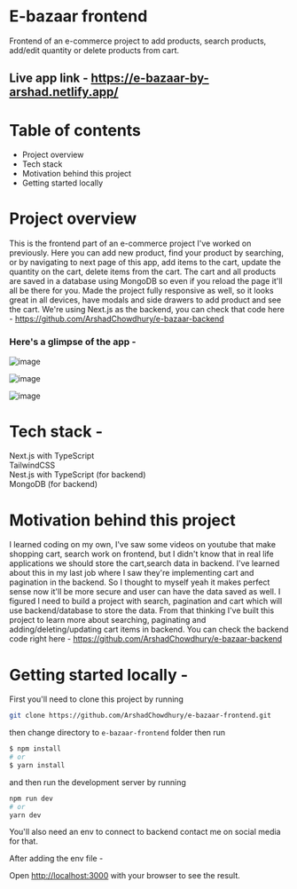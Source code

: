 
# E-bazaar frontend

Frontend of an e-commerce project to add products, search products, add/edit quantity or delete products from cart.

## Live app link - https://e-bazaar-by-arshad.netlify.app/

# Table of contents

- Project overview
- Tech stack
- Motivation behind this project
- Getting started locally

# Project overview

This is the frontend part of an e-commerce project I've worked on previously. Here you can add new product, find your product by searching, or by navigating to next page of this app, add items to the cart, update the quantity on the cart, delete items from the cart.
The cart and all products are saved in a database using MongoDB so even if you reload the page it'll all be there for you. Made the project fully responsive as well, so it looks great in all devices, have modals and side drawers to add product and see the cart. We're using Next.js as the backend, you can check that code here - https://github.com/ArshadChowdhury/e-bazaar-backend

### Here's a glimpse of the app -

![image](https://github.com/ArshadChowdhury/e-bazaar-frontend/assets/86738490/d356b8ca-0190-47fd-badd-15b4927ee7cd)

![image](https://github.com/ArshadChowdhury/e-bazaar-frontend/assets/86738490/1563c571-26e9-4351-bf45-2dc33e04eeb9)

![image](https://github.com/ArshadChowdhury/e-bazaar-frontend/assets/86738490/6403112c-b39f-4cbc-b0eb-cb30d375cfde)

# Tech stack - 

Next.js with TypeScript <br>
TailwindCSS <br>
Nest.js with TypeScript (for backend) <br>
MongoDB (for backend) <br>

# Motivation behind this project

I learned coding on my own, I've saw some videos on youtube that make shopping cart, search work on frontend, but I didn't know that in real life applications we should store the cart,search data in backend. I've learned about this in my last job where I saw they're implementing cart and pagination in the backend. So I thought to myself yeah it makes perfect sense now it'll be more secure and user can have the data saved as well. I figured I need to build a project with search, pagination and cart which will use backend/database to store the data. From that thinking I've built this project to learn more about searching, paginating and adding/deleting/updating cart items in backend. You can check the backend code right here - https://github.com/ArshadChowdhury/e-bazaar-backend

# Getting started locally - 

First you'll need to clone this project by running

```bash
git clone https://github.com/ArshadChowdhury/e-bazaar-frontend.git
```
then change directory to ```e-bazaar-frontend``` folder then run

```bash
$ npm install
# or 
$ yarn install
```
and then run the development server by running

```bash
npm run dev
# or
yarn dev
```

You'll also need an env to connect to backend contact me on social media for that.

After adding the env file -

Open [http://localhost:3000](http://localhost:3000) with your browser to see the result.



